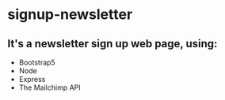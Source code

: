 # signup-newsletter

## It's a newsletter sign up web page, using:
* Bootstrap5 
* Node
* Express
* The Mailchimp API
